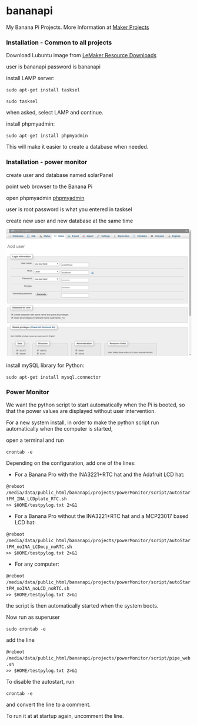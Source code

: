 # bananapi

My Banana Pi Projects. More Information at 
<a href="http://kingofprotons.blogspot.com">Maker Projects</a>


<h3>Installation - Common to all projects</h3>

Download Lubuntu image from <a href="http://www.lemaker.org/product-bananapro-resource.html">LeMaker Resource Downloads</a>

user is bananapi
password is bananapi


install LAMP server:

<code>sudo apt-get install tasksel</code>

<code>sudo tasksel</code>

when asked, select LAMP and continue.

install phpmyadmin:

<code>sudo apt-get install phpmyadmin</code>

This will make it easier to create a database when needed.

<h3>Installation - power monitor</h3>

create user and database named solarPanel

point web browser to the Banana Pi

open phpmyadmin
<a href="http://localhost/phpmyadmin">phpmyadmin</a>

user is root
password is what you entered in tasksel

create new user and new database at the same time

<img src="phpmyadmin_solarPanel.png" alt="phpmyadmin" style="width:600px;">


install mySQL library for Python:

<code>sudo apt-get install mysql.connector</code>



<h3>Power Monitor</h3>

We want the python script to start automatically when the Pi is booted, so that the power values are displayed without user intervention.

For a new system install, in order to make the python script run automatically when the computer is started,

open a terminal and run

<code>crontab -e</code>

Depending on the configuration, add one of the lines:

- For a Banana Pro with the INA3221+RTC hat and the Adafruit LCD hat:

<code>@reboot /media/data/public_html/bananapi/projects/powerMonitor/script/autoStartPM_INA_LCDplate_RTC.sh  >> $HOME/testpylog.txt 2>&1</code>

- For a Banana Pro without the INA3221+RTC hat and a MCP23017 based LCD hat:

<code>@reboot /media/data/public_html/bananapi/projects/powerMonitor/script/autoStartPM_noINA_LCDmcp_noRTC.sh  >> $HOME/testpylog.txt 2>&1</code>

- For any computer:

<code>@reboot /media/data/public_html/bananapi/projects/powerMonitor/script/autoStartPM_noINA_noLCD_noRTC.sh  >> $HOME/testpylog.txt 2>&1</code>



the script is then automatically started when the system boots. 

Now run as superuser

<code>sudo crontab -e</code>

add the line

<code>@reboot /media/data/public_html/bananapi/projects/powerMonitor/script/pipe_web.sh  >> $HOME/testpylog.txt 2>&1</code>





To disable the autostart, run

<code>crontab -e</code>

and convert the line to a comment.

To run it at at startup again, uncomment the line.








